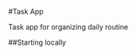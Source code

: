 #Task App

Task app for organizing daily routine

##Starting locally

```npm install
```

```npm start
```
